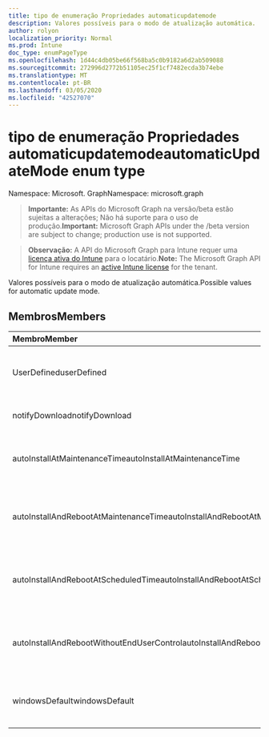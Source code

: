 ```yaml
---
title: tipo de enumeração Propriedades automaticupdatemode
description: Valores possíveis para o modo de atualização automática.
author: rolyon
localization_priority: Normal
ms.prod: Intune
doc_type: enumPageType
ms.openlocfilehash: 1d44c4db05be66f568ba5c0b9182a6d2ab509088
ms.sourcegitcommit: 272996d2772b51105ec25f1cf7482ecda3b74ebe
ms.translationtype: MT
ms.contentlocale: pt-BR
ms.lasthandoff: 03/05/2020
ms.locfileid: "42527070"
---
```

# <a name="automaticupdatemode-enum-type"></a><span data-ttu-id="2054a-103">tipo de enumeração Propriedades automaticupdatemode</span><span class="sxs-lookup"><span data-stu-id="2054a-103">automaticUpdateMode enum type</span></span>

<span data-ttu-id="2054a-104">Namespace: Microsoft. Graph</span><span class="sxs-lookup"><span data-stu-id="2054a-104">Namespace: microsoft.graph</span></span>

> <span data-ttu-id="2054a-105">**Importante:** As APIs do Microsoft Graph na versão/beta estão sujeitas a alterações; Não há suporte para o uso de produção.</span><span class="sxs-lookup"><span data-stu-id="2054a-105">**Important:** Microsoft Graph APIs under the /beta version are subject to change; production use is not supported.</span></span>

> <span data-ttu-id="2054a-106">**Observação:** A API do Microsoft Graph para Intune requer uma [licença ativa do Intune](https://go.microsoft.com/fwlink/?linkid=839381) para o locatário.</span><span class="sxs-lookup"><span data-stu-id="2054a-106">**Note:** The Microsoft Graph API for Intune requires an [active Intune license](https://go.microsoft.com/fwlink/?linkid=839381) for the tenant.</span></span>

<span data-ttu-id="2054a-107">Valores possíveis para o modo de atualização automática.</span><span class="sxs-lookup"><span data-stu-id="2054a-107">Possible values for automatic update mode.</span></span>

## <a name="members"></a><span data-ttu-id="2054a-108">Membros</span><span class="sxs-lookup"><span data-stu-id="2054a-108">Members</span></span>
|<span data-ttu-id="2054a-109">Membro</span><span class="sxs-lookup"><span data-stu-id="2054a-109">Member</span></span>|<span data-ttu-id="2054a-110">Valor</span><span class="sxs-lookup"><span data-stu-id="2054a-110">Value</span></span>|<span data-ttu-id="2054a-111">Descrição</span><span class="sxs-lookup"><span data-stu-id="2054a-111">Description</span></span>|
|:---|:---|:---|
|<span data-ttu-id="2054a-112">UserDefined</span><span class="sxs-lookup"><span data-stu-id="2054a-112">userDefined</span></span>|<span data-ttu-id="2054a-113">,0</span><span class="sxs-lookup"><span data-stu-id="2054a-113">0</span></span>|<span data-ttu-id="2054a-114">Definido pelo usuário, valor padrão, sem intenção.</span><span class="sxs-lookup"><span data-stu-id="2054a-114">User Defined, default value, no intent.</span></span>|
|<span data-ttu-id="2054a-115">notifyDownload</span><span class="sxs-lookup"><span data-stu-id="2054a-115">notifyDownload</span></span>|<span data-ttu-id="2054a-116">1 </span><span class="sxs-lookup"><span data-stu-id="2054a-116">1</span></span>|<span data-ttu-id="2054a-117">Notifique o download.</span><span class="sxs-lookup"><span data-stu-id="2054a-117">Notify on download.</span></span>|
|<span data-ttu-id="2054a-118">autoInstallAtMaintenanceTime</span><span class="sxs-lookup"><span data-stu-id="2054a-118">autoInstallAtMaintenanceTime</span></span>|<span data-ttu-id="2054a-119">2 </span><span class="sxs-lookup"><span data-stu-id="2054a-119">2</span></span>|<span data-ttu-id="2054a-120">Instalação automática no momento da manutenção.</span><span class="sxs-lookup"><span data-stu-id="2054a-120">Auto-install at maintenance time.</span></span>|
|<span data-ttu-id="2054a-121">autoInstallAndRebootAtMaintenanceTime</span><span class="sxs-lookup"><span data-stu-id="2054a-121">autoInstallAndRebootAtMaintenanceTime</span></span>|<span data-ttu-id="2054a-122">3 </span><span class="sxs-lookup"><span data-stu-id="2054a-122">3</span></span>|<span data-ttu-id="2054a-123">Instalação automática e reinicialização no momento da manutenção.</span><span class="sxs-lookup"><span data-stu-id="2054a-123">Auto-install and reboot at maintenance time.</span></span>|
|<span data-ttu-id="2054a-124">autoInstallAndRebootAtScheduledTime</span><span class="sxs-lookup"><span data-stu-id="2054a-124">autoInstallAndRebootAtScheduledTime</span></span>|<span data-ttu-id="2054a-125">4 </span><span class="sxs-lookup"><span data-stu-id="2054a-125">4</span></span>|<span data-ttu-id="2054a-126">Instalação automática e reinicialização no horário agendado.</span><span class="sxs-lookup"><span data-stu-id="2054a-126">Auto-install and reboot at scheduled time.</span></span>|
|<span data-ttu-id="2054a-127">autoInstallAndRebootWithoutEndUserControl</span><span class="sxs-lookup"><span data-stu-id="2054a-127">autoInstallAndRebootWithoutEndUserControl</span></span>|<span data-ttu-id="2054a-128">5 </span><span class="sxs-lookup"><span data-stu-id="2054a-128">5</span></span>|<span data-ttu-id="2054a-129">Instalação e reinício automáticos sem controle de usuário final</span><span class="sxs-lookup"><span data-stu-id="2054a-129">Auto-install and restart without end-user control</span></span>|
|<span data-ttu-id="2054a-130">windowsDefault</span><span class="sxs-lookup"><span data-stu-id="2054a-130">windowsDefault</span></span>|<span data-ttu-id="2054a-131">6 </span><span class="sxs-lookup"><span data-stu-id="2054a-131">6</span></span>|<span data-ttu-id="2054a-132">Redefina como o valor padrão do Windows.</span><span class="sxs-lookup"><span data-stu-id="2054a-132">Reset to Windows default value.</span></span>|



